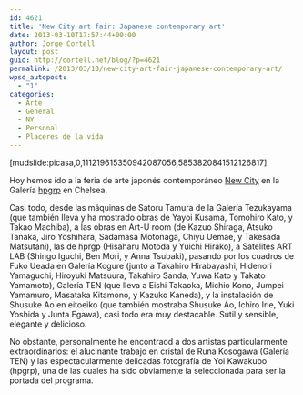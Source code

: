 ```yaml
---
id: 4621
title: 'New City art fair: Japanese contemporary art'
date: 2013-03-10T17:57:44+00:00
author: Jorge Cortell
layout: post
guid: http://cortell.net/blog/?p=4621
permalink: /2013/03/10/new-city-art-fair-japanese-contemporary-art/
wpsd_autopost:
  - "1"
categories:
  - Arte
  - General
  - NY
  - Personal
  - Placeres de la vida
---
```

[mudslide:picasa,0,111219615350942087056,5853820841512126817]

Hoy hemos ido a la feria de arte japonés contemporáneo <a title="http://newcityartfair.com" href="http://newcityartfair.com" target="_blank">New City</a> en la Galería <a title="http://hpgrpgallery.com" href="http://hpgrpgallery.com" target="_blank">hpgrp</a> en Chelsea.

Casi todo, desde las máquinas de Satoru Tamura de la Galería Tezukayama (que también lleva y ha mostrado obras de Yayoi Kusama, Tomohiro Kato, y Takao Machiba), a las obras en Art-U room (de Kazuo Shiraga, Atsuko Tanaka, Jiro Yoshihara, Sadamasa Motonaga, Chiyu Uemae, y Takesada Matsutani), las de hprgp (Hisaharu Motoda y Yuichi Hirako), a Satelites ART LAB (Shingo Iguchi, Ben Mori, y Anna Tsubaki), pasando por los cuadros de Fuko Ueada en Galería Kogure (junto a Takahiro Hirabayashi, Hidenori Yamaguchi, Hiroyuki Matsuura, Takahiro Sanda, Yuwa Kato y Takato Yamamoto), Galería TEN (que lleva a Eishi Takaoka, Michio Kono, Jumpei Yamamuro, Masataka Kitamono, y Kazuko Kaneda), y la instalación de Shusuke Ao en eitoeiko (que también mostraba Shusuke Ao, Ichiro Irie, Yuki Yoshida y Junta Egawa), casi todo era muy destacable. Sutil y sensible, elegante y delicioso.

No obstante, personalmente he encontraod a dos artistas particularmente extraordinarios: el alucinante trabajo en cristal de Runa Kosogawa (Galería TEN) y las espectacularmente delicadas fotografía de Yoi Kawakubo (hpgrp), una de las cuales ha sido obviamente la seleccionada para ser la portada del programa.